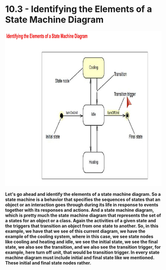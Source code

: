 # 10.3 - Identifying the Elements of a State Machine Diagram

<img src="/images/10_03_01.jpg" width="800" height="500">

**Let's go ahead and identify the elements of a state machine diagram. So a state machine is a behavior that specifies the sequences of states that an object or an interaction goes through during its life in response to events together with its responses and actions. And a state machine diagram, which is pretty much the state machine diagram that represents the set of a states for an object or a class. Again the activities of a given state and the triggers that transition an object from one state to another. So, in this example, we have that we see of this current diagram, we have the example of the cooling system, where in this case, we see state nodes like cooling and heating and idle, we see the initial state, we see the final state, we also see the transition, and we also see the transition trigger, for example, here turn off unit, that would be transition trigger. In every state machine diagram must include initial and final state like we mentioned. These initial and final state nodes rather.**